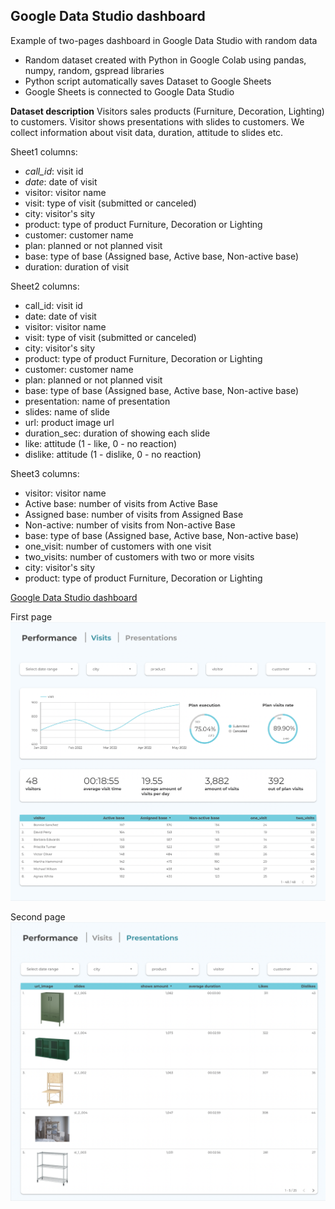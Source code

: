 ## Google Data Studio dashboard
Example of two-pages dashboard in Google Data Studio with random data

* Random dataset created with Python in Google Colab using pandas, numpy, random, gspread libraries
* Python script automatically saves Dataset to Google Sheets
* Google Sheets is connected to Google Data Studio

**Dataset description**
Visitors sales products (Furniture, Decoration, Lighting) to customers. Visitor shows presentations with slides to customers. We collect information about visit data, duration, attitude to slides etc.

Sheet1 columns:
- *call_id*: visit id
- *date*: date of visit
- visitor: visitor name
- visit: type of visit (submitted or canceled)
- city: visitor's sity
- product: type of product Furniture, Decoration or Lighting
- customer: customer name
- plan: planned or not planned visit
- base: type of base (Assigned base, Active base, Non-active base)
- duration: duration of visit

Sheet2 columns:
- call_id: visit id
- date: date of visit
- visitor: visitor name
- visit: type of visit (submitted or canceled)
- city: visitor's sity
- product: type of product Furniture, Decoration or Lighting
- customer: customer name
- plan: planned or not planned visit
- base: type of base (Assigned base, Active base, Non-active base)
- presentation: name of presentation
- slides: name of slide
- url: product image url
- duration_sec: duration of showing each slide
- like: attitude (1 - like, 0 - no reaction)
- dislike: attitude (1 - dislike, 0 - no reaction)

Sheet3 columns:
- visitor: visitor name
- Active base: number of visits from Active Base
- Assigned base: number of visits from Assigned Base
- Non-active: number of visits from Non-active Base
- base: type of base (Assigned base, Active base, Non-active base)
- one_visit: number of customers with one visit
- two_visits: number of customers with two or more visits
- city: visitor's sity
- product: type of product Furniture, Decoration or Lighting

[Google Data Studio dashboard](https://datastudio.google.com/s/sXa_msaiDgk)

First page
![Image](https://github.com/khamzovich/google_data_studio_dash/raw/main/images/first_page.png)

Second page
![Image](https://github.com/khamzovich/google_data_studio_dash/raw/main/images/second_page.png)
